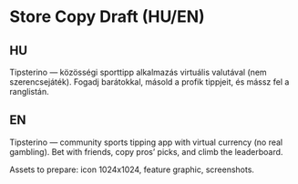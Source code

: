 # Store Copy Draft (HU/EN)

## HU
Tipsterino — közösségi sporttipp alkalmazás virtuális valutával (nem szerencsejáték). Fogadj barátokkal, másold a profik tippjeit, és mássz fel a ranglistán.

## EN
Tipsterino — community sports tipping app with virtual currency (no real gambling). Bet with friends, copy pros’ picks, and climb the leaderboard.

Assets to prepare: icon 1024x1024, feature graphic, screenshots.
